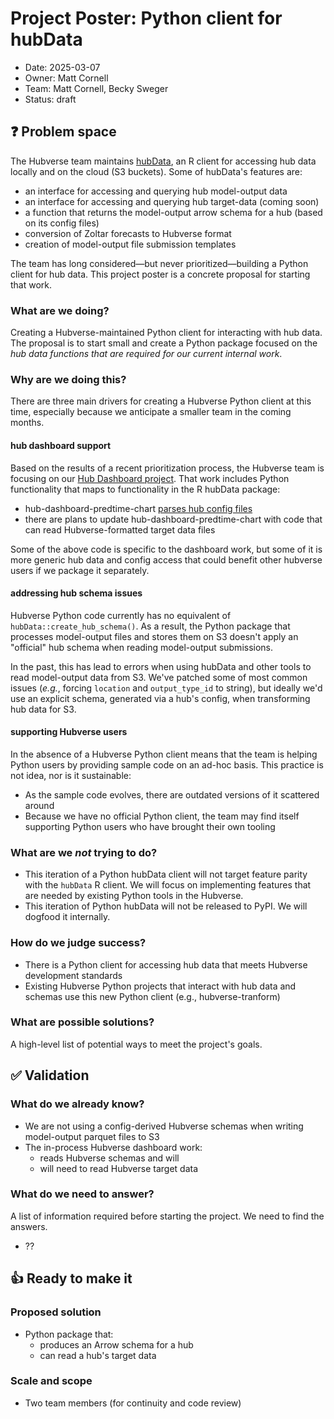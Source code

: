 # Project Poster: Python client for hubData

- Date: 2025-03-07
- Owner: Matt Cornell
- Team: Matt Cornell, Becky Sweger
- Status: draft

## ❓ Problem space

The Hubverse team maintains [hubData](https://hubverse-org.github.io/hubData/index.html), an R client for accessing hub data locally and on the cloud (S3 buckets). Some of hubData's features are:

- an interface for accessing and querying hub model-output data
- an interface for accessing and querying hub target-data (coming soon)
- a function that returns the model-output arrow schema for a hub (based on its config files)
- conversion of Zoltar forecasts to Hubverse format
- creation of model-output file submission templates

The team has long considered—but never prioritized—building a Python client for hub data. This project poster is a concrete proposal for starting that work.

### What are we doing?

Creating a Hubverse-maintained Python client for interacting with hub data. The proposal is to start small and create a Python package focused on the *hub data functions that are required for our current internal work*.

### Why are we doing this?

There are three main drivers for creating a Hubverse Python client at this time, especially because we anticipate a smaller team in the coming months.

#### hub dashboard support

Based on the results of a recent prioritization process, the Hubverse team is focusing on our [Hub Dashboard project](https://github.com/reichlab/decisions/blob/main/project-posters/hub-dashboard/hub-dashboard.md). That work includes Python functionality that maps to functionality in the R hubData package:

- hub-dashboard-predtime-chart [parses hub config files](https://github.com/hubverse-org/hub-dashboard-predtimechart/blob/main/src/hub_predtimechart/hub_config.py#L15)
- there are plans to update hub-dashboard-predtime-chart with code that can read Hubverse-formatted target data files

Some of the above code is specific to the dashboard work, but some of it is more generic hub data and config access that could benefit other hubverse users if we package it separately.

#### addressing hub schema issues

Hubverse Python code currently has no equivalent of `hubData::create_hub_schema()`. As a result, the Python package that processes model-output files and stores them on S3 doesn't apply an "official" hub schema when reading model-output submissions.

In the past, this has lead to errors when using hubData and other tools to read model-output data from S3. We've patched some of most common issues (*e.g.*, forcing `location` and `output_type_id` to string), but ideally we'd use an explicit schema, generated via a hub's config, when transforming hub data for S3.

#### supporting Hubverse users

In the absence of a Hubverse Python client means that the team is helping Python users by providing sample code on an ad-hoc basis. This practice is not idea, nor is it sustainable:

- As the sample code evolves, there are outdated versions of it scattered around
- Because we have no official Python client, the team may find itself supporting Python users who have brought their own tooling

### What are we _not_ trying to do?

* This iteration of a Python hubData client will not target feature parity with the `hubData` R client. We will focus on implementing features that are needed by existing Python tools in the Hubverse.
* This iteration of Python hubData will not be released to PyPI. We will dogfood it internally.

### How do we judge success?

- There is a Python client for accessing hub data that meets Hubverse development standards
- Existing Hubverse Python projects that interact with hub data and schemas use this new Python client (e.g., hubverse-tranform)
### What are possible solutions?

A high-level list of potential ways to meet the project's goals.

## ✅ Validation

### What do we already know?

- We are not using a config-derived Hubverse schemas when writing model-output parquet files to S3
- The in-process Hubverse dashboard work:
	- reads Hubverse schemas and will
	- will need to read Hubverse target data
### What do we need to answer?

A list of information required before starting the project.
We need to find the answers.

- ??

## 👍 Ready to make it

### Proposed solution

- Python package that:
	- produces an Arrow schema for a hub
	- can read a hub's target data

### Scale and scope

- Two team members (for continuity and code review)